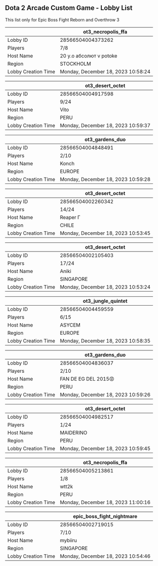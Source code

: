 ## Dota 2 Arcade Custom Game - Lobby List

This list only for Epic Boss Fight Reborn and Overthrow 3

|  | ot3_necropolis_ffa |
| ------ | ------ |
| Lobby ID | 28566504004373262 |
| Players | 7/8 |
| Host Name | 20 y.o абсолют v potoke |
| Region | STOCKHOLM |
| Lobby Creation Time | Monday, December 18, 2023 10:58:24 |


|  | ot3_desert_octet |
| ------ | ------ |
| Lobby ID | 28566504004917598 |
| Players | 9/24 |
| Host Name | Vito |
| Region | PERU |
| Lobby Creation Time | Monday, December 18, 2023 10:59:37 |


|  | ot3_gardens_duo |
| ------ | ------ |
| Lobby ID | 28566504004848491 |
| Players | 2/10 |
| Host Name | Konch |
| Region | EUROPE |
| Lobby Creation Time | Monday, December 18, 2023 10:59:28 |


|  | ot3_desert_octet |
| ------ | ------ |
| Lobby ID | 28566504002260342 |
| Players | 14/24 |
| Host Name | Reaper  Γ |
| Region | CHILE |
| Lobby Creation Time | Monday, December 18, 2023 10:53:45 |


|  | ot3_desert_octet |
| ------ | ------ |
| Lobby ID | 28566504002105403 |
| Players | 17/24 |
| Host Name | Aniki |
| Region | SINGAPORE |
| Lobby Creation Time | Monday, December 18, 2023 10:53:24 |


|  | ot3_jungle_quintet |
| ------ | ------ |
| Lobby ID | 28566504004459559 |
| Players | 6/15 |
| Host Name | ASYCEM |
| Region | EUROPE |
| Lobby Creation Time | Monday, December 18, 2023 10:58:35 |


|  | ot3_gardens_duo |
| ------ | ------ |
| Lobby ID | 28566504004836037 |
| Players | 2/10 |
| Host Name | FAN DE EG DEL 2015😡 |
| Region | PERU |
| Lobby Creation Time | Monday, December 18, 2023 10:59:26 |


|  | ot3_desert_octet |
| ------ | ------ |
| Lobby ID | 28566504004982517 |
| Players | 1/24 |
| Host Name | MAIDERINO |
| Region | PERU |
| Lobby Creation Time | Monday, December 18, 2023 10:59:45 |


|  | ot3_necropolis_ffa |
| ------ | ------ |
| Lobby ID | 28566504005213861 |
| Players | 1/8 |
| Host Name | wtt2k |
| Region | PERU |
| Lobby Creation Time | Monday, December 18, 2023 11:00:16 |


|  | epic_boss_fight_nightmare |
| ------ | ------ |
| Lobby ID | 28566504002719015 |
| Players | 7/10 |
| Host Name | mybiiru |
| Region | SINGAPORE |
| Lobby Creation Time | Monday, December 18, 2023 10:54:46 |



